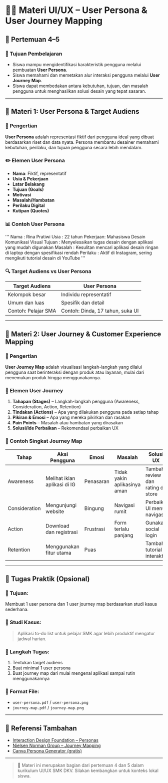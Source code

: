 # 🧑‍💻 Materi UI/UX – User Persona & User Journey Mapping

## 📍 Pertemuan 4–5

### 🎯 Tujuan Pembelajaran

- Siswa mampu mengidentifikasi karakteristik pengguna melalui pembuatan **User Persona**.
- Siswa memahami dan memetakan alur interaksi pengguna melalui **User Journey Map**.
- Siswa dapat membedakan antara kebutuhan, tujuan, dan masalah pengguna untuk menghasilkan solusi desain yang tepat sasaran.

---

## 🧠 Materi 1: User Persona & Target Audiens

### 📌 Pengertian

**User Persona** adalah representasi fiktif dari pengguna ideal yang dibuat berdasarkan riset dan data nyata. Persona membantu desainer memahami kebutuhan, perilaku, dan tujuan pengguna secara lebih mendalam.

### ✏️ Elemen User Persona

- **Nama**: Fiktif, representatif
- **Usia & Pekerjaan**
- **Latar Belakang**
- **Tujuan (Goals)**
- **Motivasi**
- **Masalah/Hambatan**
- **Perilaku Digital**
- **Kutipan (Quotes)**

### 📊 Contoh User Persona

'''
Nama : Rina Pratiwi
Usia : 22 tahun
Pekerjaan: Mahasiswa Desain Komunikasi Visual
Tujuan : Menyelesaikan tugas desain dengan aplikasi yang mudah digunakan
Masalah : Kesulitan mencari aplikasi desain ringan di laptop dengan spesifikasi rendah
Perilaku : Aktif di Instagram, sering mengikuti tutorial desain di YouTube
'''


### 🔍 Target Audiens vs User Persona

| Target Audiens        | User Persona                      |
|------------------------|------------------------------------|
| Kelompok besar         | Individu representatif             |
| Umum dan luas          | Spesifik dan detail                |
| Contoh: Pelajar SMA    | Contoh: Dinda, 17 tahun, suka UI   |

---

## 🧠 Materi 2: User Journey & Customer Experience Mapping

### 📌 Pengertian

**User Journey Map** adalah visualisasi langkah-langkah yang dilalui pengguna saat berinteraksi dengan produk atau layanan, mulai dari menemukan produk hingga menggunakannya.

### 🧭 Elemen User Journey

1. **Tahapan (Stages)** – Langkah-langkah pengguna (Awareness, Consideration, Action, Retention)
2. **Tindakan (Actions)** – Apa yang dilakukan pengguna pada setiap tahap
3. **Pikiran & Emosi** – Apa yang mereka pikirkan dan rasakan
4. **Pain Points** – Masalah atau hambatan yang dirasakan
5. **Solusi/Ide Perbaikan** – Rekomendasi perbaikan UX

### 📌 Contoh Singkat Journey Map

| Tahap         | Aksi Pengguna                    | Emosi         | Masalah                | Solusi UX                      |
|---------------|----------------------------------|----------------|-------------------------|--------------------------------|
| Awareness     | Melihat iklan aplikasi di IG     | Penasaran     | Tidak yakin aplikasinya aman | Tambah review dan rating di store |
| Consideration | Mengunjungi website              | Bingung       | Navigasi rumit         | Perbaiki UI menu navigasi     |
| Action        | Download dan registrasi          | Frustrasi     | Form terlalu panjang   | Gunakan social login           |
| Retention     | Menggunakan fitur utama          | Puas          |                        | Tambah tutorial interaktif     |

---

## 🧪 Tugas Praktik (Opsional)

### 🎯 Tujuan:
Membuat 1 user persona dan 1 user journey map berdasarkan studi kasus sederhana.

### 📘 Studi Kasus:
> Aplikasi to-do list untuk pelajar SMK agar lebih produktif mengatur jadwal harian.

### 📌 Langkah Tugas:
1. Tentukan target audiens
2. Buat minimal 1 user persona
3. Buat journey map dari mulai mengenal aplikasi sampai rutin menggunakannya

### 📂 Format File:
- `user-persona.pdf` / `user-persona.png`
- `journey-map.pdf` / `journey-map.png`

---

## 📎 Referensi Tambahan

- [Interaction Design Foundation – Personas](https://www.interaction-design.org/literature/topics/personas)
- [Nielsen Norman Group – Journey Mapping](https://www.nngroup.com/articles/customer-journey-mapping/)
- [Canva Persona Generator (gratis)](https://www.canva.com/persona-generator/)

---

> 🔁 Materi ini merupakan bagian dari pertemuan 4 dan 5 dalam kurikulum UI/UX SMK DKV. Silakan kembangkan untuk konteks lokal siswa.

